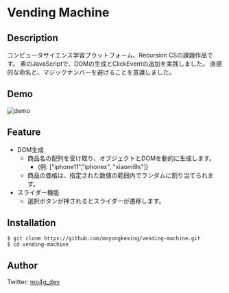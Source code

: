 # Vending Machine

## Description
コンピュータサイエンス学習プラットフォーム、Recursion CSの課題作品です。
素のJavaScriptで、DOMの生成とClickEventの追加を実践しました。
直感的な命名と、マジックナンバーを避けることを意識しました。

## Demo
![demo](https://user-images.githubusercontent.com/77483402/117644473-78017580-b1c4-11eb-97a3-885b3dbccc82.gif)

## Feature
- DOM生成
  - 商品名の配列を受け取り、オブジェクトとDOMを動的に生成します。
    - (例: ["iphone11","iphonex", "xiaomi9s"])
  - 商品の価格は、指定された数値の範囲内でランダムに割り当てられます。
- スライダー機能
  - 選択ボタンが押されるとスライダーが遷移します。
  
## Installation
```
$ git clone https://github.com/moyongkexing/vending-machine.git
$ cd vending-machine
```

## Author
Twitter: [mo4g_dev](https://twitter.com/mo4g_dev)
